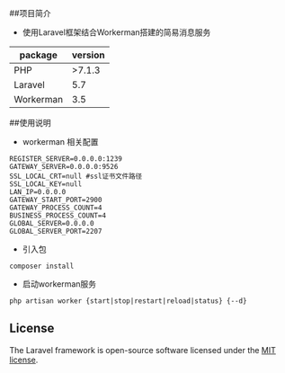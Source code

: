 ##项目简介
 * 使用Laravel框架结合Workerman搭建的简易消息服务
 
 package|version 
 ---|---
 PHP|>7.1.3
 Laravel|5.7
 Workerman|3.5
 
 ##使用说明
 * workerman 相关配置
 ```
 REGISTER_SERVER=0.0.0.0:1239
 GATEWAY_SERVER=0.0.0.0:9526
 SSL_LOCAL_CRT=null #ssl证书文件路径
 SSL_LOCAL_KEY=null
 LAN_IP=0.0.0.0
 GATEWAY_START_PORT=2900
 GATEWAY_PROCESS_COUNT=4
 BUSINESS_PROCESS_COUNT=4
 GLOBAL_SERVER=0.0.0.0
 GLOBAL_SERVER_PORT=2207
 ```
 * 引入包
 
 ```
 composer install
 ```
 
 * 启动workerman服务
 
```
php artisan worker {start|stop|restart|reload|status} {--d}
```
 

## License

The Laravel framework is open-source software licensed under the [MIT license](https://opensource.org/licenses/MIT).
